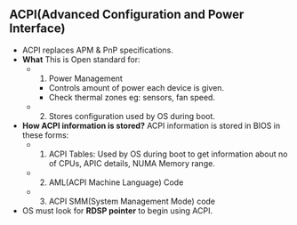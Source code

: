 ## ACPI(Advanced Configuration and Power Interface)
- ACPI replaces APM & PnP specifications.
- **What** This is Open standard for:
  - 1. Power Management
    - Controls amount of power each device is given.
    - Check thermal zones eg: sensors, fan speed.
  - 2. Stores configuration used by OS during boot.
- **How ACPI information is stored?** ACPI information is stored in BIOS in these forms:
  - 1. ACPI Tables: Used by OS during boot to get information about no of CPUs, APIC details, NUMA Memory range.
  - 2. AML(ACPI Machine Language) Code
  - 3. ACPI SMM(System Management Mode) code
- OS must look for **RDSP pointer** to begin using ACPI.  
